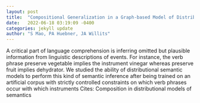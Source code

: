 ```yaml
---
layout: post
title:  "Compositional Generalization in a Graph-based Model of Distributional Semantics"
date:   2022-06-18 03:19:09 -0400
categories: jekyll update
author: "S Mao, PA Huebner, JA Willits"
---
```

A critical part of language comprehension is inferring omitted but plausible information from linguistic descriptions of events. For instance, the verb phrase  preserve vegetable implies the instrument vinegar whereas  preserve fruit implies dehydrator. We studied the ability of distributional semantic models to perform this kind of semantic inference after being trained on an artificial corpus with strictly controlled constraints on which verb phrases occur with which instruments 
Cites: Composition in distributional models of semantics
